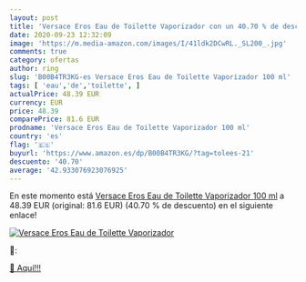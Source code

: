 ```yaml
---
layout: post
title: 'Versace Eros Eau de Toilette Vaporizador con un 40.70 % de descuento'
date: 2020-09-23 12:32:09
image: 'https://m.media-amazon.com/images/I/41ldk2DCwRL._SL200_.jpg'
comments: true
category: ofertas
author: ring
slug: 'B00B4TR3KG-es Versace Eros Eau de Toilette Vaporizador 100 ml'
tags: [ 'eau','de','toilette', ]
actualPrice: 48.39 EUR
currency: EUR
price: 48.39
comparePrice: 81.6 EUR
prodname: 'Versace Eros Eau de Toilette Vaporizador 100 ml'
country: 'es'
flag: '🇪🇸'
buyurl: 'https://www.amazon.es/dp/B00B4TR3KG/?tag=tolees-21'
descuento: '40.70'
average: '42.933076923076925'
---
```


En este momento está [Versace Eros Eau de Toilette Vaporizador 100 ml](https://www.amazon.es/dp/B00B4TR3KG/?tag=tolees-21) a 48.39 EUR (original: 81.6 EUR) (40.70 %  de descuento) en el siguiente enlace!

[![Versace Eros Eau de Toilette Vaporizador](https://m.media-amazon.com/images/I/41ldk2DCwRL._SL200_.jpg)](https://www.amazon.es/dp/B00B4TR3KG/?tag=tolees-21)

🔎:


[🛒 Aquí!!!](https://www.amazon.es/dp/B00B4TR3KG/?tag=tolees-21)
